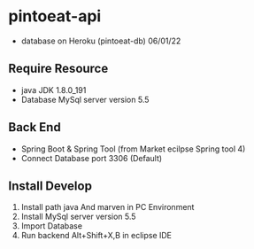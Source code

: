 # pintoeat-api
* database on Heroku (pintoeat-db) 06/01/22
## Require Resource
* java JDK 1.8.0_191
* Database MySql server version 5.5
## Back End
* Spring Boot & Spring Tool (from Market ecilpse Spring tool 4)
* Connect Database port 3306 (Default)
## Install Develop
1) Install path java And marven in PC Environment
2) Install MySql server version 5.5
3) Import Database
4) Run backend Alt+Shift+X,B in eclipse IDE
